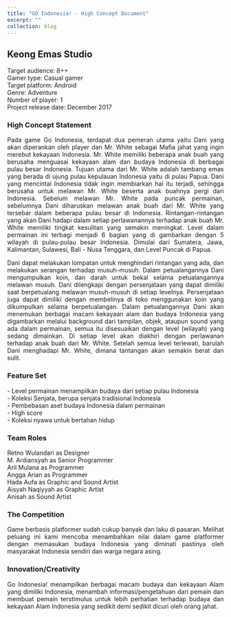 ```yaml
---
title: "GO Indonesia! - High Concept Document"
excerpt: ""
collection: blog
---
```


## <left>Keong Emas Studio</left>

<p align="justify">Target audience: 8++
<br> Gamer type: Casual gamer
<br>Target platform: Android
<br>Genre: Adventure
<br>Number of player: 1
<br>Project release date: December 2017</p>

<div>
<h3>High Concept Statement</h3>
		<p align="justify">
			Pada game Go Indonesia, terdapat dua pemeran utama yaitu Dani yang akan diperankan oleh player dan Mr. White sebagai Mafia jahat yang ingin merebut kekayaan Indonesia. Mr. White memiliki beberapa anak buah yang berusaha menguasai kekayaan alam dan budaya Indonesia di berbagai pulau besar Indonesia. Tujuan utama dari Mr. White adalah tambang emas yang berada di ujung pulau kepulauan Indonesia yaitu di pulau Papua. Dani yang mencintai Indonesia tidak ingin membiarkan hal itu terjadi, sehingga berusaha untuk melawan Mr. White beserta anak buahnya pergi dari Indonesia. Sebelum melawan Mr. White pada puncak permainan, sebelumnya Dani diharuskan melawan anak buah dari Mr. White yang tersebar dalam beberapa pulau besar di Indonesia. Rintangan-rintangan yang akan Dani hadapi dalam setiap perlawanannya terhadap anak buah Mr. White memiliki tingkat kesulitan yang semakin meningkat. Level dalam permainan ini terbagi  menjadi 6 bagian yang di gambarkan dengan 5 wilayah di pulau-pulau besar Indonesia. Dimulai dari Sumatera, Jawa, Kalimantan, Sulawesi, Bali - Nusa Tenggara, dan Level Puncak di Papua.</p>
   <p align="justify">
    Dani dapat melakukan lompatan untuk menghindari rintangan yang ada, dan melakukan serangan terhadap musuh-musuh. Dalam petualangannya Dani mengumpulkan koin, dan darah untuk bekal selama petualangannya melawan musuh. Dani dilengkapi dengan persenjataan yang dapat dimiliki saat berpetualang melawan musuh-musuh di setiap levelnya. Persenjataan juga dapat dimiliki dengan membelinya di toko menggunakan koin yang dikumpulkan selama berpetualangan. Dalam petualangannya Dani akan menemukan berbagai macam kekayaan alam dan budaya Indonesia yang digambarkan melalui background dari tampilan, objek, ataupun sound yang ada dalam permainan, semua itu disesuaikan dengan level (wilayah) yang sedang dimainkan. Di setiap level akan diakhiri dengan perlawanan terhadap anak buah dari Mr. White. Setelah semua level terlewati, barulah Dani menghadapi Mr. White, dimana tantangan akan semakin berat dan sulit.
		</p>

<h3>Feature Set</h3>
		<p align="justify">
- Level permainan menampilkan budaya dari setiap pulau Indonesia
<br>- Koleksi Senjata, berupa senjata tradisional Indonesia
<br>- Pembebasan aset budaya Indonesia dalam permainan
<br>- High score
<br>- Koleksi nyawa untuk bertahan hidup</p>
	
<h3>Team Roles</h3>
		<p align="justify">
Retno Wulandari as Designer
<br>M. Ardiansyah as Senior Programmer
<br>Aril Mulana as Programmer
<br>Angga Arian as Programmer
<br>Hada Aufa as Graphic and Sound Artist
<br>Aisyah Naqiyyah as Graphic Artist
<br>Anisah as Sound Artist</p>

<h3>The Competition</h3>
		<p align="justify">
			Game berbasis platformer sudah cukup banyak dan laku di pasaran. Melihat peluang ini kami mencoba menambahkan nilai dalam game platformer dengan memasukan budaya Indonesia yang diminati pastinya oleh masyarakat Indonesia sendiri dan warga negara asing.
		</p>
<h3>Innovation/Creativity</h3>
		<p align="justify">
			Go Indonesia! menampilkan berbagai macam budaya dan kekayaan Alam yang dimiliki Indonesia, menambah informasi/pengetahuan dari pemain dan membuat pemain terstimulus untuk lebih perhatian terhadap budaya dan kekayaan Alam Indonesia yang sedikit demi sedikit dicuri oleh orang jahat.
		</p>

</div>
